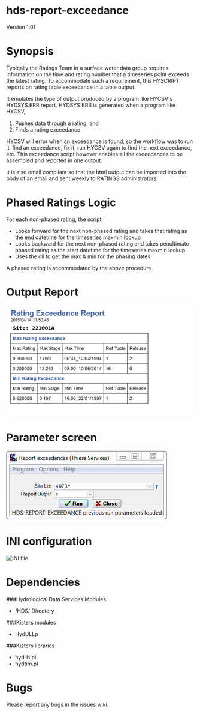 hds-report-exceedance
=====================
Version 1.01

# Synopsis

Typically the Ratings Team in a surface water data group requires information on the time and rating number that a timeseries point exceeds the latest rating. To accommodate such a requirement, this HYSCRIPT reports on rating table exceedance in a table output. 

It emulates the type of output produced by a program like HYCSV's HYDSYS.ERR report. HYDSYS.ERR is generated when a program like HYCSV, 

1. Pushes data through a rating, and 
2. Finds a rating exceedance

HYCSV will error when an exceedance is found, so the workflow was to run it, find an exceedance, fix it, run HYCSV again to find the next exceedance, etc. This exceedance script however enables all the exceedances to be assembled and reported in one output.

It is also email compliant so that the html output can be imported into the body of an email and sent weekly to RATINGS administrators.

# Phased Ratings Logic

For each non-phased rating, the script;

* Looks forward for the next non-phased rating and takes that rating as the end datetime for the timeseries maxmin lookup
* Looks backward for the next non-phased rating and takes penultimate phased rating as the start datetime for the timeseries maxmin lookup
* Uses the dll to get the max & min for the phasing dates

A phased rating is accommodated by the above procedure

# Output Report

![Output Report](/images/report.png)

# Parameter screen

![Parameter screen](/images/psc.png)

# INI configuration

![INI file](/images/ini.png)
 
# Dependencies

###Hydrological Data Services Modules
* /HDS/ Directory

###Kisters modules
* HydDLLp

###Kisters libraries
* hydlib.pl
* hydtim.pl
  
# Bugs

Please report any bugs in the issues wiki.

